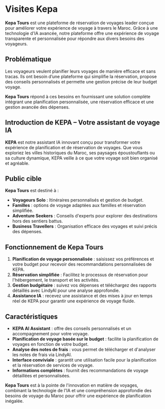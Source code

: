# Visites Kepa

**Kepa Tours** est une plateforme de réservation de voyages leader conçue pour améliorer votre expérience de voyage à travers le Maroc. Grâce à une technologie d'IA avancée, notre plateforme offre une expérience de voyage transparente et personnalisée pour répondre aux divers besoins des voyageurs.

## Problématique

Les voyageurs veulent planifier leurs voyages de manière efficace et sans tracas. Ils ont besoin d’une plateforme qui simplifie la réservation, propose des conseils personnalisés et permette une gestion précise de leur budget voyage.

**Kepa Tours** répond à ces besoins en fournissant une solution complète intégrant une planification personnalisée, une réservation efficace et une gestion avancée des dépenses.

## Introduction de KEPA – Votre assistant de voyage IA

**KEPA** est notre assistant IA innovant conçu pour transformer votre expérience de planification et de réservation de voyages. Que vous exploriez les villes historiques du Maroc, ses paysages époustouflants ou sa culture dynamique, KEPA veille à ce que votre voyage soit bien organisé et agréable.

## Public cible

**Kepa Tours** est destiné à :

- **Voyageurs Solo** : Itinéraires personnalisés et gestion de budget.
- **Familles** : options de voyage adaptées aux familles et réservation simplifiée.
- **Adventure Seekers** : Conseils d'experts pour explorer des destinations hors des sentiers battus.
- **Business Travellers** : Organisation efficace des voyages et suivi précis des dépenses.

## Fonctionnement de Kepa Tours

1. **Planification de voyage personnalisée** : saisissez vos préférences et votre budget pour recevoir des recommandations personnalisées de KEPA.
2. **Réservation simplifiée** : Facilitez le processus de réservation pour l'hébergement, le transport et les activités.
3. **Gestion budgétaire** : suivez vos dépenses et téléchargez des rapports détaillés avec LindyAI pour une analyse approfondie.
4. **Assistance IA** : recevez une assistance et des mises à jour en temps réel de KEPA pour garantir une expérience de voyage fluide.

## Caractéristiques

- **KEPA AI Assistant** : offre des conseils personnalisés et un accompagnement pour votre voyage.
- **Planification de voyage basée sur le budget** : facilite la planification de voyages en fonction de votre budget.
- **Analyse des notes de frais** : vous permet de télécharger et d'analyser les notes de frais via LindyAI.
- **Interface conviviale** : garantit une utilisation facile pour la planification et la réservation de services de voyage.
- **Informations complètes** : fournit des recommandations de voyage détaillées et personnalisées.

**Kepa Tours** est à la pointe de l'innovation en matière de voyages, combinant la technologie de l'IA et une compréhension approfondie des besoins de voyage du Maroc pour offrir une expérience de planification inégalée.
